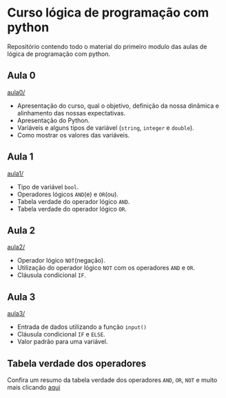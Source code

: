 # Curso lógica de programação com python

Repositório contendo todo o material do primeiro modulo das aulas de lógica de programação com python.

## Aula 0
[aula0/](aula0/)

- Apresentação do curso, qual o objetivo, definição da nossa dinâmica e alinhamento das nossas expectativas.
- Apresentação do Python.
- Variáveis e alguns tipos de variável (`string`, `integer` e `double`).
- Como mostrar os valores das variáveis.

## Aula 1
[aula1/](aula1/)

- Tipo de variável `bool`.
- Operadores lógicos `AND`(e) e `OR`(ou).
- Tabela verdade do operador lógico `AND`.
- Tabela verdade do operador lógico `OR`.

## Aula 2
[aula2/](aula2/)

- Operador lógico `NOT`(negação).
- Utilização do operador lógico `NOT` com os operadores `AND` e `OR`.
- Cláusula condicional `IF`.

## Aula 3
[aula3/](aula3/)

- Entrada de dados utilizando a função `input()`
- Cláusula condicional `IF` e `ELSE`.
- Valor padrão para uma variável.

## Tabela verdade dos operadores

Confira um resumo da tabela verdade dos operadores `AND`, `OR`, `NOT` e muito mais clicando [aqui](tabela_verdade_operadores.md)
